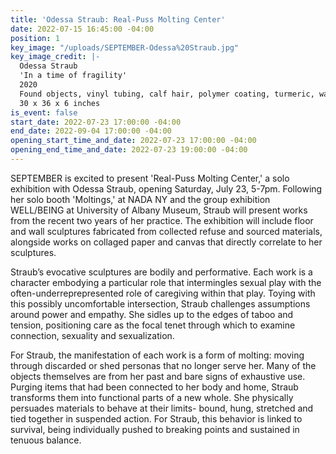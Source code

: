 ```yaml
---
title: 'Odessa Straub: Real-Puss Molting Center'
date: 2022-07-15 16:45:00 -04:00
position: 1
key_image: "/uploads/SEPTEMBER-Odessa%20Straub.jpg"
key_image_credit: |-
  Odessa Straub
  'In a time of fragility'
  2020
  Found objects, vinyl tubing, calf hair, polymer coating, turmeric, water, soil, variable ecosystem with hornwort
  30 x 36 x 6 inches
is_event: false
start_date: 2022-07-23 17:00:00 -04:00
end_date: 2022-09-04 17:00:00 -04:00
opening_start_time_and_date: 2022-07-23 17:00:00 -04:00
opening_end_time_and_date: 2022-07-23 19:00:00 -04:00
---
```


SEPTEMBER is excited to present 'Real-Puss Molting Center,' a solo exhibition with Odessa Straub, opening Saturday, July 23, 5-7pm. Following her solo booth 'Moltings,' at NADA NY and the group exhibition WELL/BEING at University of Albany Museum, Straub will present works from the recent two years of her practice. The exhibition will include floor and wall sculptures fabricated from collected refuse and sourced materials, alongside works on collaged paper and canvas that directly correlate to her sculptures. 

Straub’s evocative sculptures are bodily and performative. Each work is a character embodying a particular role that intermingles sexual play with the often-underreprepresented role of caregiving within that play. Toying with this possibly uncomfortable intersection, Straub challenges assumptions around power and empathy. She sidles up to the edges of taboo and tension, positioning care as the focal tenet through which to examine connection, sexuality and sexualization.

For Straub, the manifestation of each work is a form of molting: moving through discarded or shed personas that no longer serve her. Many of the objects themselves are from her past and bare signs of exhaustive use. Purging items that had been connected to her body and home, Straub transforms them into functional parts of a new whole. She physically persuades materials to behave at their limits- bound, hung, stretched and tied together in suspended action. For Straub, this behavior is linked to survival, being individually pushed to breaking points and sustained in tenuous balance.
